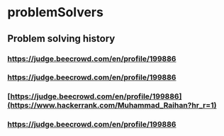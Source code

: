 # problemSolvers
## Problem solving history
### https://judge.beecrowd.com/en/profile/199886
### https://judge.beecrowd.com/en/profile/199886
### [https://judge.beecrowd.com/en/profile/199886](https://www.hackerrank.com/Muhammad_Raihan?hr_r=1)
### https://judge.beecrowd.com/en/profile/199886
